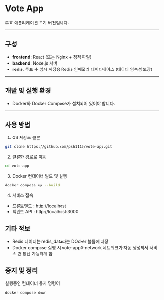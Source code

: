 # Vote App

투표 애플리케이션 초기 버전입니다.

---

## 구성

- **frontend**: React (또는 Nginx + 정적 파일)
- **backend**: Node.js 서버
- **redis**: 투표 수 임시 저장용 Redis 인메모리 데이터베이스 (데이터 영속성 보장)

---

## 개발 및 실행 환경

- Docker와 Docker Compose가 설치되어 있어야 합니다.

---

## 사용 방법

1. Git 저장소 클론

```bash
git clone https://github.com/psh1116/vote-app.git
```

2. 클론한 경로로 이동

```bash
cd vote-app
```


3. Docker 컨테이너 빌드 및 실행

```bash
docker compose up --build
```

4. 서비스 접속
- 프론트엔드 : http://localhost
- 백엔드 API : http://localhost:3000

## 기타 정보
- Redis 데이터는 redis_data라는 DOcker 볼륨에 저장
- Docker compose 실행 시 vote-app0-network 네트워크가 자동 생성되서 서비스 간 통신 가능하게 함

## 중지 및 정리
실행중인 컨테이너 중지 명령어
```bash
docker compose down
```